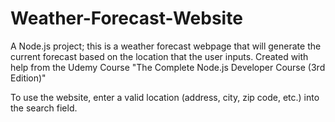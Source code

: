 # Weather-Forecast-Website
A Node.js project; this is a weather forecast webpage that will generate the current forecast based on the location that the user inputs. Created with help from the Udemy Course "The Complete Node.js Developer Course (3rd Edition)"

To use the website, enter a valid location (address, city, zip code, etc.) into the search field.
